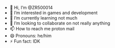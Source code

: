 - 👋 Hi, I’m @ZR500014
- 👀 I’m interested in games and development
- 🌱 I’m currently learning not much
- 💞️ I’m looking to collaborate on not really anything
- 📫 How to reach me proton mail
- 😄 Pronouns: he/him
- ⚡ Fun fact: IDK

<!---
ZR500014/ZR500014 is a ✨ special ✨ repository because its `README.md` (this file) appears on your GitHub profile.
You can click the Preview link to take a look at your changes.
--->
